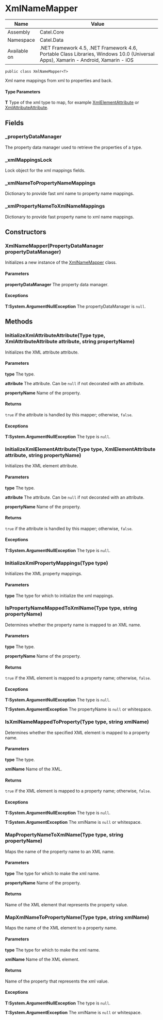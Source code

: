 

# XmlNameMapper

Name|Value
---|---
Assembly|Catel.Core
Namespace|Catel.Data
Available on|.NET Framework 4.5, .NET Framework 4.6, Portable Class Libraries, Windows 10.0 (Universal Apps), Xamarin - Android, Xamarin - iOS

```
public class XmlNameMapper<T>
```

Xml name mappings from xml to properties and back.

#### Type Parameters

**T**
Type of the xml type to map, for example [XmlElementAttribute](#) or [XmlAttributeAttribute](#).



## Fields

### _propertyDataManager

The property data manager used to retrieve the properties of a type.



### _xmlMappingsLock

Lock object for the xml mappings fields.



### _xmlNameToPropertyNameMappings

Dictionary to provide fast xml name to property name mappings.



### _xmlPropertyNameToXmlNameMappings

Dictionary to provide fast property name to xml name mappings.



## Constructors

### XmlNameMapper(PropertyDataManager propertyDataManager)

Initializes a new instance of the [XmlNameMapper](#) class.

#### Parameters

**propertyDataManager**
The property data manager.

#### Exceptions

**T:System.ArgumentNullException**
The propertyDataManager is ```null```.



## Methods

### InitializeXmlAttributeAttribute(Type type, XmlAttributeAttribute attribute, string propertyName)

Initializes the XML attribute attribute.

#### Parameters

**type**
The type.

**attribute**
The attribute. Can be ```null``` if not decorated with an attribute.

**propertyName**
Name of the property.

#### Returns

```true``` if the attribute is handled by this mapper; otherwise, ```false```.

#### Exceptions

**T:System.ArgumentNullException**
The type is ```null```.



### InitializeXmlElementAttribute(Type type, XmlElementAttribute attribute, string propertyName)

Initializes the XML element attribute.

#### Parameters

**type**
The type.

**attribute**
The attribute. Can be ```null``` if not decorated with an attribute.

**propertyName**
Name of the property.

#### Returns

```true``` if the attribute is handled by this mapper; otherwise, ```false```.

#### Exceptions

**T:System.ArgumentNullException**
The type is ```null```.



### InitializeXmlPropertyMappings(Type type)

Initializes the XML property mappings.

#### Parameters

**type**
The type for which to initialize the xml mappings.



### IsPropertyNameMappedToXmlName(Type type, string propertyName)

Determines whether the property name is mapped to an XML name.

#### Parameters

**type**
The type.

**propertyName**
Name of the property.

#### Returns

```true``` if the XML element is mapped to a property name; otherwise, ```false```.

#### Exceptions

**T:System.ArgumentNullException**
The type is ```null```.

**T:System.ArgumentException**
The propertyName is ```null``` or whitespace.



### IsXmlNameMappedToProperty(Type type, string xmlName)

Determines whether the specified XML element is mapped to a property name.

#### Parameters

**type**
The type.

**xmlName**
Name of the XML.

#### Returns

```true``` if the XML element is mapped to a property name; otherwise, ```false```.

#### Exceptions

**T:System.ArgumentNullException**
The type is ```null```.

**T:System.ArgumentException**
The xmlName is ```null``` or whitespace.



### MapPropertyNameToXmlName(Type type, string propertyName)

Maps the name of the property name to an XML name.

#### Parameters

**type**
The type for which to make the xml name.

**propertyName**
Name of the property.

#### Returns

Name of the XML element that represents the property value.



### MapXmlNameToPropertyName(Type type, string xmlName)

Maps the name of the XML element to a property name.

#### Parameters

**type**
The type for which to make the xml name.

**xmlName**
Name of the XML element.

#### Returns

Name of the property that represents the xml value.

#### Exceptions

**T:System.ArgumentNullException**
The type is ```null```.

**T:System.ArgumentException**
The xmlName is ```null``` or whitespace.



